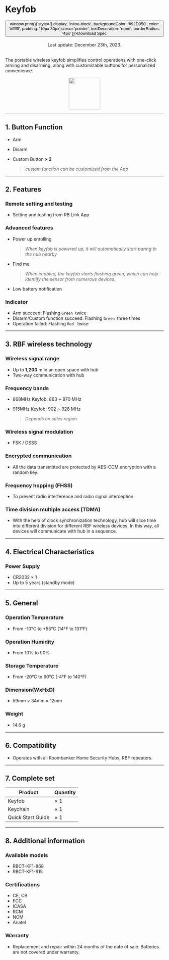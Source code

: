 ﻿# Keyfob

<div style={{textAlign: 'center'}}>
<button onClick={() => window.print()} style={{ display: 'inline-block', backgroundColor: '#92D050', color: '#ffffff', padding: '10px 30px',cursor:'pointer', textDecoration: 'none', borderRadius: '4px' }}>Download Spec</button>
</div>
<br />

<center>
    Last update: December 23th, 2023.
</center>

<br />

The portable wireless keyfob simplifies control operations with one-click arming and disarming, along with customizable buttons for personalized convenience.

<div align="center">
  <img src="https://dusunprj.oss-us-west-1.aliyuncs.com/roombanker/Keyfob.png" width="100" />
</div>


------

## 1. Button Function

* Arm

* Disarm

* Custom Button **× 2**    

  > *custom function can be customized from the App*

------

## 2. Features

### Remote setting and testing

* Setting and testing from RB Link App

### Advanced features

* Power up enrolling  
  
  > *When keyfob is powered up, it will automatically start paring to the hub nearby*
* Find me  
  
  > *When enabled, the keyfob starts flashing green, which can help identify the sensor from numerous devices.*
* Low battery notification

### Indicator

* Arm succeed: Flashing `Green `twice
* Disarm/Custom function succeed: Flashing `Green `three times
* Operation failed: Flashing `Red ` twice

------

## 3. RBF wireless technology

### Wireless signal range

* Up to **1,200** m in an open space with hub
* Two-way communication with hub

### Frequency bands

* 868MHz Keyfob: 863 ~ 870 MHz
* 915MHz Keyfob: 902 ~ 928 MHz  
  
  > *Depends on sales region.*

### Wireless signal modulation

* FSK / DSSS

### Encrypted communication

* All the data transmitted are protected by AES-CCM encryption with a random key.

### Frequency hopping (FHSS)

* To prevent radio interference and radio signal interception.

### Time division multiple access (TDMA)

* With the help of clock synchronization technology, hub will slice time into different division for different RBF wireless devices. In this way, all devices will communicate with hub in a sequence.

------

## 4. Electrical Characteristics

### Power Supply

* CR2032 × 1
* Up to 5 years (standby mode)

------

## 5. General

### Operation Temperature

* From -10°С to +55°С (14°F to 131°F)

### Operation Humidity

* From 10% to 90%

### Storage Temperature

* From -20°C to 60°C (-4°F to 140°F)

### Dimension(WxHxD)

* 59mm × 34mm × 12mm

### Weight

* 14.6 g

------

## 6. Compatibility

* Operates with all Roombanker Home Security Hubs,  RBF repeaters.

------

## 7. Complete set

| Product           | Quantity |
| ----------------- | -------- |
| Keyfob            | × 1      |
| Keychain          | × 1      |
| Quick Start Guide | × 1      |



------

## 8. Additional information

### Available models

* RBCT-KF1-868
* RBCT-KF1-915

### Certifications

* CE, CB
* FCC
* ICASA
* RCM
* NOM
* Anatel

### Warranty

* Replacement and repair within 24 months of the date of sale. Batteries are not covered under warranty.
